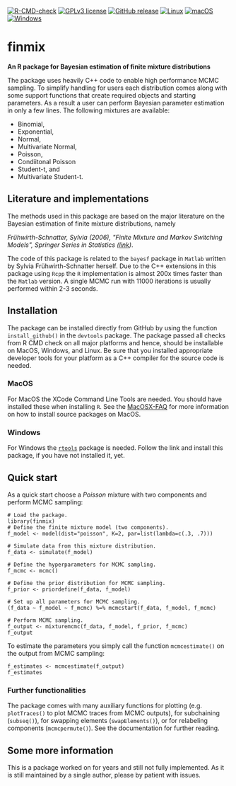[![R-CMD-check](https://github.com/simonsays1980/finmix/actions/workflows/r-check-package.yml/badge.svg)](https://github.com/simonsays1980/finmix/actions/workflows/r-check-package.yml) [![GPLv3 license](https://img.shields.io/badge/License-GPLv3-blue.svg)](http://perso.crans.org/besson/LICENSE.html) [![GitHub release](https://img.shields.io/github/release/Naereen/StrapDown.js.svg)](https://GitHub.com/simonsays1980/finmix/releases/tag/v0.1.0)
[![Linux](https://svgshare.com/i/Zhy.svg)](https://svgshare.com/i/Zhy.svg) [![macOS](https://svgshare.com/i/ZjP.svg)](https://svgshare.com/i/ZjP.svg) [![Windows](https://svgshare.com/i/ZhY.svg)](https://svgshare.com/i/ZhY.svg)





# finmix
**An R package for Bayesian estimation of finite mixture distributions** 

The package uses heavily C++ code to enable high performance MCMC sampling. 
To simplify handling for users each distribution comes along with some support 
functions that create required objects and starting parameters. As a result a 
user can perform Bayesian parameter estimation in only a few lines. The following 
mixtures are available: 
* Binomial, 
* Exponential, 
* Normal, 
* Multivariate Normal, 
* Poisson,
* Condiitonal Poisson
* Student-t, and 
* Multivariate Student-t.

## Literature and implementations
The methods used in this package are based on the major literature on the Bayesian estimation 
of finite mixture distributions, namely 

*Frühwirth-Schnatter, Sylvia (2006), "Finite Mixture and Markov Switching Models", 
Springer Series in Statistics ([link](https://link.springer.com/book/10.1007/978-0-387-35768-3))*.

The code of this package is related to the `bayesf` package in `Matlab` written by Sylvia 
Frühwirth-Schnatter herself. Due to the C++ extensions in this package using `Rcpp` the 
`R` implementation is almost 200x times faster than the `Matlab` version. A single MCMC run 
with 11000 iterations is usually performed within 2-3 seconds. 

## Installation
The package can be installed directly from GitHub by using the function `install_github()` 
in the `devtools` package. The package passed all checks from R CMD check on all major 
platforms and hence, should be installable on MacOS, Windows, and Linux. Be sure that you 
installed appropriate developer tools for your platform as a C++ compiler for the source 
code is needed. 

### MacOS
For MacOS the XCode Command Line Tools are needed. You should have installed these when 
installing `R`. See the [MacOSX-FAQ](https://cran.r-project.org/bin/macosx/RMacOSX-FAQ.html#Installation-of-source-packages) 
for more information on how to install source packages on MacOS.

### Windows
For Windows the [`rtools`](https://cran.r-project.org/bin/windows/Rtools/) package is needed. 
Follow the link and install this package, if you have not installed it, yet. 

## Quick start
As a quick start choose a *Poisson* mixture with two components and perform MCMC sampling: 
```
# Load the package.
library(finmix)
# Define the finite mixture model (two components). 
f_model <- model(dist="poisson", K=2, par=list(lambda=c(.3, .7)))

# Simulate data from this mixture distribution.
f_data <- simulate(f_model)

# Define the hyperparameters for MCMC sampling.
f_mcmc <- mcmc()

# Define the prior distribution for MCMC sampling.
f_prior <- priordefine(f_data, f_model)

# Set up all parameters for MCMC sampling.
(f_data ~ f_model ~ f_mcmc) %=% mcmcstart(f_data, f_model, f_mcmc)

# Perform MCMC sampling.
f_output <- mixturemcmc(f_data, f_model, f_prior, f_mcmc)
f_output
```

To estimate the parameters you simply call the function `mcmcestimate()` 
on the output from MCMC sampling: 
```
f_estimates <- mcmcestimate(f_output)
f_estimates
```
### Further functionalities
The package comes with many auxiliary functions for plotting (e.g. `plotTraces()` 
to plot MCMC traces from MCMC outputs), for subchaining (`subseq()`), for 
swapping elements (`swapElements()`), or for relabeling components (`mcmcpermute()`). 
See the documentation for further reading. 

## Some more information
This is a package worked on for years and still not fully implemented. As it is still 
maintained by a single author, please by patient with issues. 


